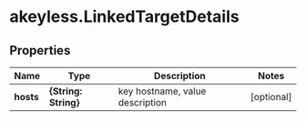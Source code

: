 # akeyless.LinkedTargetDetails

## Properties

Name | Type | Description | Notes
------------ | ------------- | ------------- | -------------
**hosts** | **{String: String}** | key hostname, value description | [optional] 


